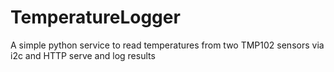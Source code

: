 # TemperatureLogger
A simple python service to read temperatures from two TMP102 sensors via i2c and HTTP serve and log results
